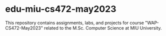 # edu-miu-cs472-may2023
This repository contains assignments, labs, and projects for course "WAP-CS472-May2023" related to the M.Sc. Computer Science at MIU University.

